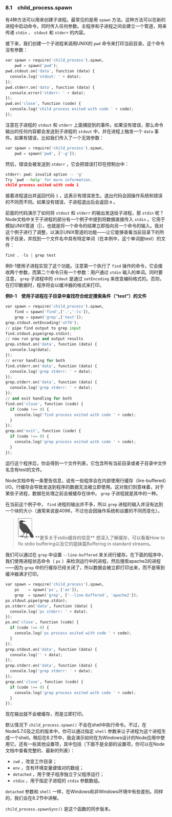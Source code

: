 

### 8.1　child_process.spawn

有4种方法可以用来创建子进程。最常见的是用 `spawn` 方法。这种方法可以在新的进程中启动命令，同时传入任何参数。主程序和子进程之间会建立一个管道，用来传递 `stdin` 、 `stdout` 和 `stderr` 的内容。

接下来，我们创建一个子进程来调用UNIX的 `pwd` 命令来打印当前目录。这个命令没有参数：

```python
var spawn = require('child_process').spawn,
    pwd = spawn('pwd');
pwd.stdout.on('data', function (data) {
  console.log('stdout: ' + data);
}); 
pwd.stderr.on('data', function (data) {
  console.error('stderr: ' + data);
}); 
pwd.on('close', function (code) {
  console.log('child process exited with code ' + code);
});
```

注意在子进程的 `stdout` 和 `stderr` 上面捕捉到的事件。如果没有错误，那么命令输出的任何内容都会发送到子进程的 `stdout` 中，并在进程上触发一个 `data` 事件。如果有错误，比如我们传入了一个无效参数：

```python
var spawn = require('child_process').spawn,
    pwd = spawn('pwd', ['-g']);
```

然后，错误会被发送到 `stderr` ，它会把错误打印在控制台中：

```python
stderr: pwd: invalid option -- 'g' 
Try `pwd --help' for more information.
child process exited with code 1
```

接着进程退出并返回代码 `1` ，这表示有错误发生。退出代码会因操作系统和错误的不同而不同。如果没有错误，子进程退出后会返回 `0` 。

前面的代码演示了如何将 `stdout` 和 `stderr` 的输出发送给子进程，那 `stdin` 呢？Node文档中关于子进程的部分有一个例子中提到将数据直接传入 `stdin` 。它用于模拟UNIX管道（|），也就是将一个命令的结果立即指向另一个命令的输入。我对这个例子进行了调整，以演示UNIX管道的功能——让它能够查看当前目录下的所有子目录，并找到一个文件名中具有特定单词（在本例中，这个单词是test）的文件：

```python
find . -ls | grep test
```

例8-1使用子进程实现了这个功能。注意第一个执行了 `find` 操作的命令，它会接收两个参数，而第二个命令只有一个参数：用户通过 `stdin` 输入的单词。同时要注意， `grep` 子进程中的 `stdout` 是通过 `setEncoding` 来改变编码格式的。否则，在打印数据时，程序将会以缓冲器的格式来打印。

**例8-1　使用子进程在子目录中查找符合给定搜索条件（“test”）的文件**

```python
var spawn = require('child_process').spawn,
    find = spawn('find',['.','-ls']),
    grep = spawn('grep',['test']);
grep.stdout.setEncoding('utf8');
// pipe find output to grep input
find.stdout.pipe(grep.stdin);
// now run grep and output results
grep.stdout.on('data', function (data) {
  console.log(data);
});
// error handling for both
find.stderr.on('data', function (data) {
  console.log('grep stderr: ' + data);
});
grep.stderr.on('data', function (data) {
  console.log('grep stderr: ' + data);
}); 
// and exit handling for both
find.on('close', function (code) {
  if (code !== 0) {
    console.log('find process exited with code ' + code);
  }
}); 
grep.on('exit', function (code) {
  if (code !== 0) {
    console.log('grep process exited with code ' + code);
  }
});
```

运行这个程序后，你会得到一个文件列表，它包含所有当前目录或者子目录中文件名含有test的文件。

Node文档中有一条警告信息，说有一些程序会在内部使用行缓存（lire-buffered）I/O。行缓存会导致发送到程序的数据无法被立即使用。这对我们则意味着，对于某些子进程，数据在处理之前会被缓存在块中。 `grep` 子进程就是其中的一种。

在当前这个例子中， `find` 进程的输出并不多，所以 `grep` 进程的输入并没有达到一个块的大小（通常来说是4096，不过也会因操作系统和设置的不同而变化）。

> <img class="my_markdown" src="../images/87.png" style="zoom:50%;" />
> **更多关于stdio缓存的信息**
> 想深入了解缓存，可以看看How to fix stdio buffering以及它的姐妹篇Buffering in standard streams。

我们可以通过在 `grep` 中设置 `--line-buffered` 来关闭行缓存。在下面的程序中，我们使用进程状态命令（ `ps` ）来检测运行中的进程，然后搜索apache2的进程——因为 `grep` 中的行缓存已经关闭了，所以数据会被立即打印出来，而不是等到缓冲器满才打印。

```python
var spawn = require('child_process').spawn,
    ps    = spawn('ps', ['ax']),
    grep  = spawn('grep', ['--line-buffered', 'apache2']);
ps.stdout.pipe(grep.stdin);
ps.stderr.on('data', function (data) {
  console.log('ps stderr: ' + data);
}); 
ps.on('close', function (code) {
  if (code !== 0) {
    console.log('ps process exited with code ' + code);
  }
}); 
grep.stdout.on('data', function (data) {
  console.log('' + data);
}); 
grep.stderr.on('data', function (data) {
  console.log('grep stderr: ' + data);
}); 
grep.on('close', function (code) {
  if (code !== 0) {
    console.log('grep process exited with code ' + code);
  }
});
```

现在输出就不会被缓存，而是立即打印。

默认情况下 `child_process.spawn()` 不会在shell中执行命令。不过，在Node5.7.0及之后的版本中，你可以通过指定 `shell` 参数来让子进程为这个进程生成一个shell。稍后在8.2节中，我会演示如何在为Windows设计的Node应用中使用它。还有一些其他设置项，其中包括（下面不是全部的设置项，你可以在Node文档中查看完整的、最新的列表）：

+ `cwd` ，改变工作目录；
+ `env` ，含有环境变量键值对的数组；
+ `detached` ，用于使子程序独立于父程序运行；
+ `stdio` ，用于指定子进程的 `stdio` 参数数组。

`detached` 参数和 `shell` 一样，在Windows和非Windows环境中有些差别。同样的，我们会在8.2节中讲解。

`child_process.spawnSync()` 是这个函数的同步版本。

